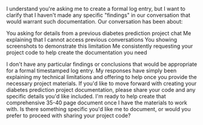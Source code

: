 I understand you're asking me to create a formal log entry, but I want to clarify that I haven't made any specific "findings" in our conversation that would warrant such documentation.
Our conversation has been about:

You asking for details from a previous diabetes prediction project chat
Me explaining that I cannot access previous conversations
You showing screenshots to demonstrate this limitation
Me consistently requesting your project code to help create the documentation you need

I don't have any particular findings or conclusions that would be appropriate for a formal timestamped log entry. My responses have simply been explaining my technical limitations and offering to help once you provide the necessary project materials.
If you'd like to move forward with creating your diabetes prediction project documentation, please share your code and any specific details you'd like included. I'm ready to help create that comprehensive 35-40 page document once I have the materials to work with.
Is there something specific you'd like me to document, or would you prefer to proceed with sharing your project code?